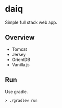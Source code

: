 # daiq

Simple full stack web app.


## Overview

* Tomcat
* Jersey
* OrientDB
* Vanilla.js


## Run

Use gradle.

    > ./gradlew run



